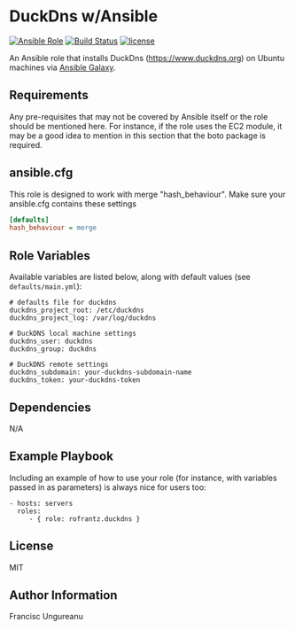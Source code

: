 DuckDns w/Ansible 
=========
[![Ansible Role](https://img.shields.io/ansible/role/20102.svg)](https://galaxy.ansible.com/rofrantz/duckdns/)
[![Build Status](https://travis-ci.org/rofrantz/ansible-role-duckdns.svg?branch=master)](https://travis-ci.org/rofrantz/ansible-role-duckdns)
[![license](https://img.shields.io/github/license/mashape/apistatus.svg)](https://galaxy.ansible.com/rofrantz/duckdns/)

An Ansible role that installs DuckDns (https://www.duckdns.org) on Ubuntu machines via [Ansible Galaxy](https://galaxy.ansible.com/).

Requirements
------------
Any pre-requisites that may not be covered by Ansible itself or the role should be mentioned here. For instance, if the role uses the EC2 module, it may be a good idea to mention in this section that the boto package is required.

## ansible.cfg
This role is designed to work with merge "hash_behaviour". Make sure your
ansible.cfg contains these settings

```INI
[defaults]
hash_behaviour = merge
```

Role Variables
--------------
Available variables are listed below, along with default values (see `defaults/main.yml`):

    # defaults file for duckdns
    duckdns_project_root: /etc/duckdns
    duckdns_project_log: /var/log/duckdns
    
    # DuckDNS local machine settings
    duckdns_user: duckdns
    duckdns_group: duckdns
    
    # DuckDNS remote settings
    duckdns_subdomain: your-duckdns-subdomain-name
    duckdns_token: your-duckdns-token

Dependencies
------------
N/A

Example Playbook
----------------
Including an example of how to use your role (for instance, with variables passed in as parameters) is always nice for users too:

    - hosts: servers
      roles:
         - { role: rofrantz.duckdns }

License
-------
MIT

Author Information
------------------
Francisc Ungureanu
